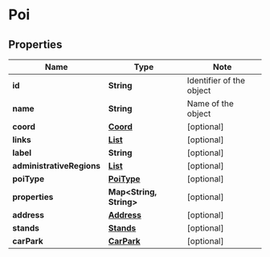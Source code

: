 # Poi

## Properties

Name | Type | Note
---- | ---- | ----
**id** | **String** | Identifier of the object 
**name** | **String** | Name of the object 
**coord** | [**Coord**](Coord.md) | [optional] 
**links** | [**List<LinkSchema>**](LinkSchema.md) | [optional] 
**label** | **String** | [optional] 
**administrativeRegions** | [**List<Admin>**](Admin.md) | [optional] 
**poiType** | [**PoiType**](PoiType.md) | [optional] 
**properties** | **Map<String, String>** | [optional] 
**address** | [**Address**](Address.md) | [optional] 
**stands** | [**Stands**](Stands.md) | [optional] 
**carPark** | [**CarPark**](CarPark.md) | [optional] 

